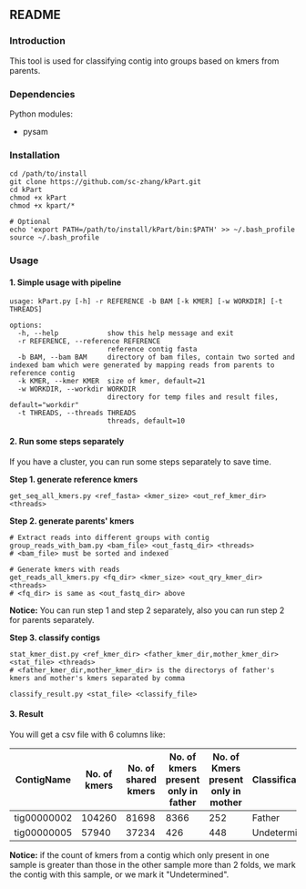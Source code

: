 ## README

### Introduction

This tool is used for classifying contig into groups based on kmers from parents.

### Dependencies

Python modules:

- pysam

### Installation

``` shell
cd /path/to/install
git clone https://github.com/sc-zhang/kPart.git
cd kPart
chmod +x kPart
chmod +x kpart/*

# Optional
echo 'export PATH=/path/to/install/kPart/bin:$PATH' >> ~/.bash_profile
source ~/.bash_profile
```

### Usage

#### 1. Simple usage with pipeline

```shell
usage: kPart.py [-h] -r REFERENCE -b BAM [-k KMER] [-w WORKDIR] [-t THREADS]

options:
  -h, --help            show this help message and exit
  -r REFERENCE, --reference REFERENCE
                        reference contig fasta
  -b BAM, --bam BAM     directory of bam files, contain two sorted and indexed bam which were generated by mapping reads from parents to reference contig
  -k KMER, --kmer KMER  size of kmer, default=21
  -w WORKDIR, --workdir WORKDIR
                        directory for temp files and result files, default="workdir"
  -t THREADS, --threads THREADS
                        threads, default=10
```

#### 2. Run some steps separately

If you have a cluster, you can run some steps separately to save time.

**Step 1. generate reference kmers**

```shell
get_seq_all_kmers.py <ref_fasta> <kmer_size> <out_ref_kmer_dir> <threads>
```

**Step 2. generate parents' kmers**

```shell
# Extract reads into different groups with contig
group_reads_with_bam.py <bam_file> <out_fastq_dir> <threads>
# <bam_file> must be sorted and indexed

# Generate kmers with reads
get_reads_all_kmers.py <fq_dir> <kmer_size> <out_qry_kmer_dir> <threads>
# <fq_dir> is same as <out_fastq_dir> above
```

**Notice:** You can run step 1 and step 2 separately, also you can run step 2 for parents separately.

**Step 3. classify contigs**

```shell
stat_kmer_dist.py <ref_kmer_dir> <father_kmer_dir,mother_kmer_dir> <stat_file> <threads>
# <father_kmer_dir,mother_kmer_dir> is the directorys of father's kmers and mother's kmers separated by comma

classify_result.py <stat_file> <classify_file>
```

#### 3. Result

You will get a csv file with 6 columns like:

| ContigName  | No. of kmers | No. of shared kmers | No. of kmers present only in father | No. of Kmers present only in mother | Classification |
|-------------|--------------|---------------------|-------------------------------------|-------------------------------------|----------------|
| tig00000002 | 104260       | 81698               | 8366                                | 252                                 | Father         |
| tig00000005 | 57940        | 37234               | 426                                 | 448                                 | Undetermined   |

**Notice:** if the count of kmers from a contig which only present in one sample is greater than those in the other
sample more than 2 folds, we mark the contig with this sample, or we mark it "Undetermined".


